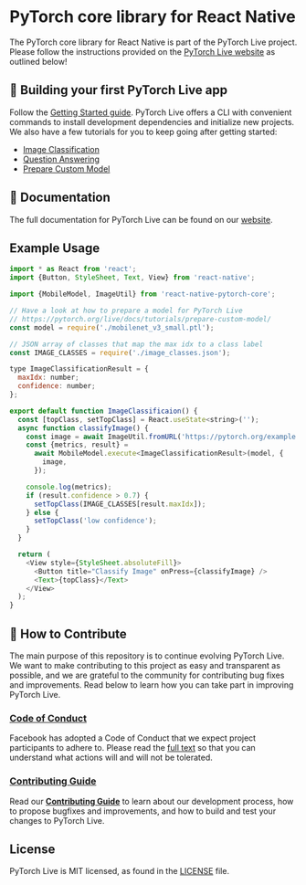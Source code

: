 # PyTorch core library for React Native

The PyTorch core library for React Native is part of the PyTorch Live project. Please follow the instructions provided on the [PyTorch Live website](https://pytorch.org/live) as outlined below!

## 🎉 Building your first PyTorch Live app
Follow the [Getting Started guide](https://pytorch.org/live/docs/tutorials/get-started). PyTorch Live offers a CLI with convenient commands to install development dependencies and initialize new projects. We also have a few tutorials for you to keep going after getting started:

* [Image Classification](https://pytorch.org/live/docs/tutorials/image-classification)
* [Question Answering](https://pytorch.org/live/docs/tutorials/question-answering)
* [Prepare Custom Model](https://pytorch.org/live/docs/tutorials/prepare-custom-model)

## 📖 Documentation

The full documentation for PyTorch Live can be found on our [website](https://pytorch.org/live/).

## Example Usage

```javascript
import * as React from 'react';
import {Button, StyleSheet, Text, View} from 'react-native';

import {MobileModel, ImageUtil} from 'react-native-pytorch-core';

// Have a look at how to prepare a model for PyTorch Live
// https://pytorch.org/live/docs/tutorials/prepare-custom-model/
const model = require('./mobilenet_v3_small.ptl');

// JSON array of classes that map the max idx to a class label
const IMAGE_CLASSES = require('./image_classes.json');

type ImageClassificationResult = {
  maxIdx: number;
  confidence: number;
};

export default function ImageClassificaion() {
  const [topClass, setTopClass] = React.useState<string>('');
  async function classifyImage() {
    const image = await ImageUtil.fromURL('https://pytorch.org/example.jpg');
    const {metrics, result} =
      await MobileModel.execute<ImageClassificationResult>(model, {
        image,
      });

    console.log(metrics);
    if (result.confidence > 0.7) {
      setTopClass(IMAGE_CLASSES[result.maxIdx]);
    } else {
      setTopClass('low confidence');
    }
  }

  return (
    <View style={StyleSheet.absoluteFill}>
      <Button title="Classify Image" onPress={classifyImage} />
      <Text>{topClass}</Text>
    </View>
  );
}
```

## 👏 How to Contribute
The main purpose of this repository is to continue evolving PyTorch Live. We want to make contributing to this project as easy and transparent as possible, and we are grateful to the community for contributing bug fixes and improvements. Read below to learn how you can take part in improving PyTorch Live.

### [Code of Conduct][code]
Facebook has adopted a Code of Conduct that we expect project participants to adhere to.
Please read the [full text][code] so that you can understand what actions will and will not be tolerated.

[code]: https://code.fb.com/codeofconduct/

### [Contributing Guide][contribute]
Read our [**Contributing Guide**][contribute] to learn about our development process, how to propose bugfixes and improvements, and how to build and test your changes to PyTorch Live.

[contribute]: CONTRIBUTING.md

## License
PyTorch Live is MIT licensed, as found in the [LICENSE][license] file.

[license]: LICENSE.md
